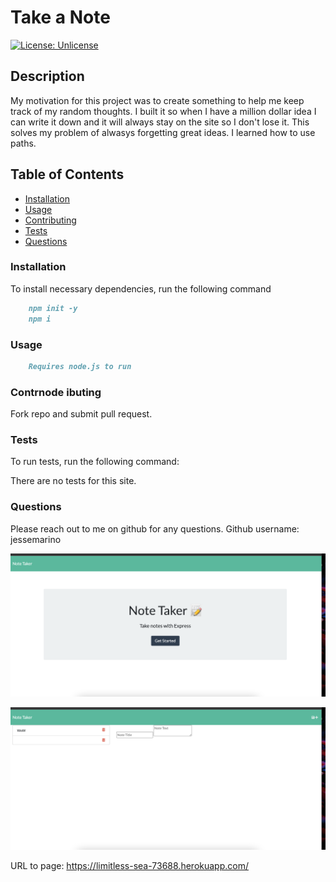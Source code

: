 # Take a Note

[![License: Unlicense](https://img.shields.io/badge/license-Unlicense-blue.svg)](http://unlicense.org/)

## Description
My motivation for this project was to create something to help me keep track of my random thoughts. I built it so when I have a million dollar idea I can write it down and it will always stay on the site so I don't lose it. This solves my problem of alwasys forgetting great ideas. I learned how to use paths. 

## Table of Contents 

- [Installation](#installation)
- [Usage](#usage)
- [Contributing](#contributing)
- [Tests](#tests)
- [Questions](#questions)

### Installation

To install necessary dependencies, run the following command
```md
    npm init -y
    npm i 
```


### Usage

```md
    Requires node.js to run 
```


### Contrnode ibuting
Fork repo and submit pull request.

### Tests

To run tests, run the following command:

There are no tests for this site.

### Questions
Please reach out to me on github for any questions. Github username: jessemarino

![screenshot](./public/assets/images/Screen%20Shot%202022-04-28%20at%2011.00.06%20PM.png)

![screenshot](./public/assets/images/Screen%20Shot%202022-04-28%20at%2011.00.16%20PM.png)

URL to page: https://limitless-sea-73688.herokuapp.com/